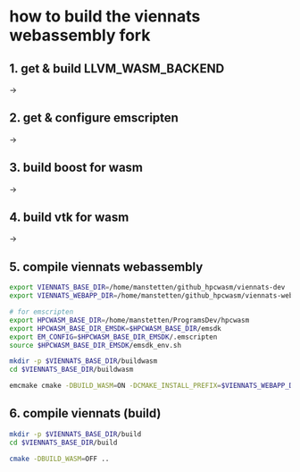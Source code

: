 # how to build the viennats webassembly fork

## 1. get & build LLVM_WASM_BACKEND
->
## 2. get & configure emscripten
->
## 3. build boost for wasm
->
## 4. build vtk for wasm
->
## 5. compile viennats webassembly

```bash
export VIENNATS_BASE_DIR=/home/manstetten/github_hpcwasm/viennats-dev
export VIENNATS_WEBAPP_DIR=/home/manstetten/github_hpcwasm/viennats-webapp

# for emscripten
export HPCWASM_BASE_DIR=/home/manstetten/ProgramsDev/hpcwasm
export HPCWASM_BASE_DIR_EMSDK=$HPCWASM_BASE_DIR/emsdk
export EM_CONFIG=$HPCWASM_BASE_DIR_EMSDK/.emscripten
source $HPCWASM_BASE_DIR_EMSDK/emsdk_env.sh
```

```bash
mkdir -p $VIENNATS_BASE_DIR/buildwasm
cd $VIENNATS_BASE_DIR/buildwasm

emcmake cmake -DBUILD_WASM=ON -DCMAKE_INSTALL_PREFIX=$VIENNATS_WEBAPP_DIR ..
```

## 6. compile viennats (build)
```bash
mkdir -p $VIENNATS_BASE_DIR/build
cd $VIENNATS_BASE_DIR/build

cmake -DBUILD_WASM=OFF ..

```
